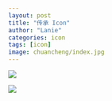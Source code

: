 ```yaml
---
layout: post
title: "传承 Icon"
author: "Lanie"
categories: icon
tags: [icon]
image: chuancheng/index.jpg
---
```

<img src="{{ site.github.url }}/assets/img/chuancheng/1.jpg">
<p></p>
<img src="{{ site.github.url }}/assets/img/chuancheng/2.jpg">
<p></p>